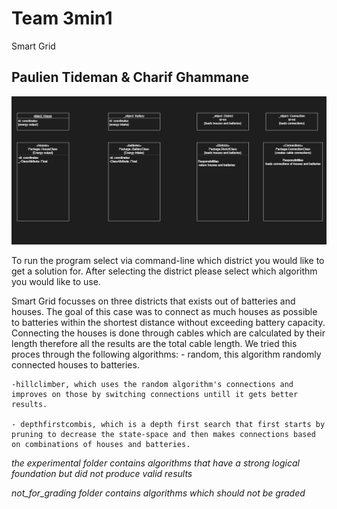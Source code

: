# Team 3min1
Smart Grid

## Paulien Tideman & Charif Ghammane

![alt text](images/uml_official.png)


To run the program select via command-line which district you would like to get a solution for. 
After selecting the district please select which algorithm you would like to use.

Smart Grid focusses on three districts that exists out of batteries and houses. 
The goal of this case was to connect as much houses as possible to batteries within the shortest distance without exceeding battery capacity.
Connecting the houses is done through cables which are calculated by their length therefore all the results are the total cable length. 
We tried this proces through the following algorithms:
    - random, this algorithm randomly connected houses to batteries.

    -hillclimber, which uses the random algorithm's connections and improves on those by switching connections untill it gets better results.

    - depthfirstcombis, which is a depth first search that first starts by pruning to decrease the state-space and then makes connections based on combinations of houses and batteries. 

*the experimental folder contains algorithms that have a strong logical foundation but did not produce valid results* 


*not_for_grading folder contains algorithms which should not be graded* 